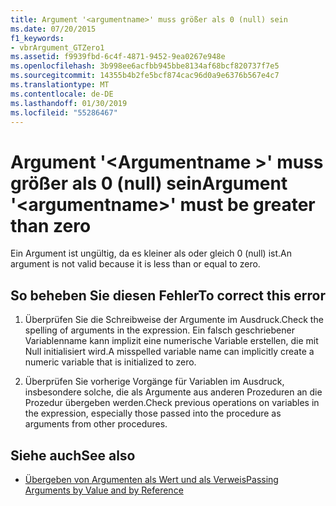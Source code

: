 ```yaml
---
title: Argument '<argumentname>' muss größer als 0 (null) sein
ms.date: 07/20/2015
f1_keywords:
- vbrArgument_GTZero1
ms.assetid: f9939fbd-6c4f-4871-9452-9ea0267e948e
ms.openlocfilehash: 3b998ee6acfbb945bbe8134af68bcf820737f7e5
ms.sourcegitcommit: 14355b4b2fe5bcf874cac96d0a9e6376b567e4c7
ms.translationtype: MT
ms.contentlocale: de-DE
ms.lasthandoff: 01/30/2019
ms.locfileid: "55286467"
---
```

# <a name="argument-argumentname-must-be-greater-than-zero"></a><span data-ttu-id="40134-102">Argument '\<Argumentname >' muss größer als 0 (null) sein</span><span class="sxs-lookup"><span data-stu-id="40134-102">Argument '\<argumentname>' must be greater than zero</span></span>
<span data-ttu-id="40134-103">Ein Argument ist ungültig, da es kleiner als oder gleich 0 (null) ist.</span><span class="sxs-lookup"><span data-stu-id="40134-103">An argument is not valid because it is less than or equal to zero.</span></span>  
  
## <a name="to-correct-this-error"></a><span data-ttu-id="40134-104">So beheben Sie diesen Fehler</span><span class="sxs-lookup"><span data-stu-id="40134-104">To correct this error</span></span>  
  
1.  <span data-ttu-id="40134-105">Überprüfen Sie die Schreibweise der Argumente im Ausdruck.</span><span class="sxs-lookup"><span data-stu-id="40134-105">Check the spelling of arguments in the expression.</span></span> <span data-ttu-id="40134-106">Ein falsch geschriebener Variablenname kann implizit eine numerische Variable erstellen, die mit Null initialisiert wird.</span><span class="sxs-lookup"><span data-stu-id="40134-106">A misspelled variable name can implicitly create a numeric variable that is initialized to zero.</span></span>  
  
2.  <span data-ttu-id="40134-107">Überprüfen Sie vorherige Vorgänge für Variablen im Ausdruck, insbesondere solche, die als Argumente aus anderen Prozeduren an die Prozedur übergeben werden.</span><span class="sxs-lookup"><span data-stu-id="40134-107">Check previous operations on variables in the expression, especially those passed into the procedure as arguments from other procedures.</span></span>  
  
## <a name="see-also"></a><span data-ttu-id="40134-108">Siehe auch</span><span class="sxs-lookup"><span data-stu-id="40134-108">See also</span></span>
- [<span data-ttu-id="40134-109">Übergeben von Argumenten als Wert und als Verweis</span><span class="sxs-lookup"><span data-stu-id="40134-109">Passing Arguments by Value and by Reference</span></span>](../../visual-basic/programming-guide/language-features/procedures/passing-arguments-by-value-and-by-reference.md)

